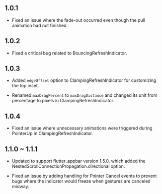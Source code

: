 ## 1.0.1
- Fixed an issue where the fade-out occurred even though the pull animation had not finished.

## 1.0.2
- Fixed a critical bug related to BouncingRefreshIndicator.

## 1.0.3
- Added `edgeOffset` option to ClampingRefreshIndicator for customizing the top inset.

- Renamed `maxDragPercent` to `maxDragDistance` and changed its unit from percentage to pixels in ClampingRefreshIndicator.

## 1.0.4
- Fixed an issue where unnecessary animations were triggered during PointerUp in ClampingRefreshIndicator.

## 1.1.0 ~ 1.1.1
- Updated to support flutter_appbar version 1.5.0, which added the NestedScrollConnectionPropagation.directional option.

- Fixed an issue by adding handling for Pointer Cancel events to prevent bugs where the indicator would freeze when gestures are canceled midway.